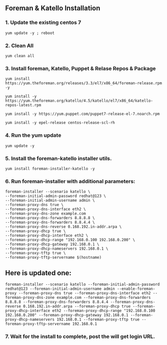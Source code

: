 ## Foreman & Katello Installation 


### 1. Update the existing centos 7 
```
yum update -y ; reboot
```

### 2. Clean All
```
yum clean all 
```

### 3. Install foreman, Katello, Puppet & Relase Repos & Package 
```
yum install https://yum.theforeman.org/releases/3.3/el7/x86_64/foreman-release.rpm -y 
```
```
yum install -y  https://yum.theforeman.org/katello/4.5/katello/el7/x86_64/katello-repos-latest.rpm
```
```
yum install -y https://yum.puppet.com/puppet7-release-el-7.noarch.rpm
```

```
yum install -y epel-release centos-release-scl-rh
```

### 4. Run the yum update 
```
yum update -y 
```

### 5. Install the foreman-katello installer utils.
```
yum install foreman-installer-katello -y 
```

### 6. Run foreman-installer with additional parameters:
```
foreman-installer --scenario katello \
--foreman-initial-admin-password redhat@123 \
--foreman-initial-admin-username admin \
--foreman-proxy-dns true \
--foreman-proxy-dns-interface eth2 \
--foreman-proxy-dns-zone example.com
--foreman-proxy-dns-forwarders 8.8.8.8 \
--foreman-proxy-dns-forwarders 8.8.4.4 \
--foreman-proxy-dns-reverse 0.168.192.in-addr.arpa \
--foreman-proxy-dhcp true \
--foreman-proxy-dhcp-interface eth2 \
--foreman-proxy-dhcp-range "192.168.0.100 192.168.0.200" \
--foreman-proxy-dhcp-gateway 192.168.0.1 \
--foreman-proxy-dhcp-nameservers 192.168.0.1 \
--foreman-proxy-tftp true \
--foreman-proxy-tftp-servername $(hostname)
```

## Here is updated one: 
```
foreman-installer --scenario katello --foreman-initial-admin-password redhat@123 --foreman-initial-admin-username admin --enable-foreman-proxy --foreman-proxy-dns true --foreman-proxy-dns-interface eth2 --foreman-proxy-dns-zone example.com --foreman-proxy-dns-forwarders 8.8.8.8 --foreman-proxy-dns-forwarders 8.8.4.4 --foreman-proxy-dns-reverse 0.168.192.in-addr.arpa --foreman-proxy-dhcp true --foreman-proxy-dhcp-interface eth2 --foreman-proxy-dhcp-range "192.168.0.100 192.168.0.200" --foreman-proxy-dhcp-gateway 192.168.0.1 --foreman-proxy-dhcp-nameservers 192.168.0.1 --foreman-proxy-tftp true --foreman-proxy-tftp-servername 192.168.0.1
```


### 7. Wait for the install to complete, post the will get login URL. 
